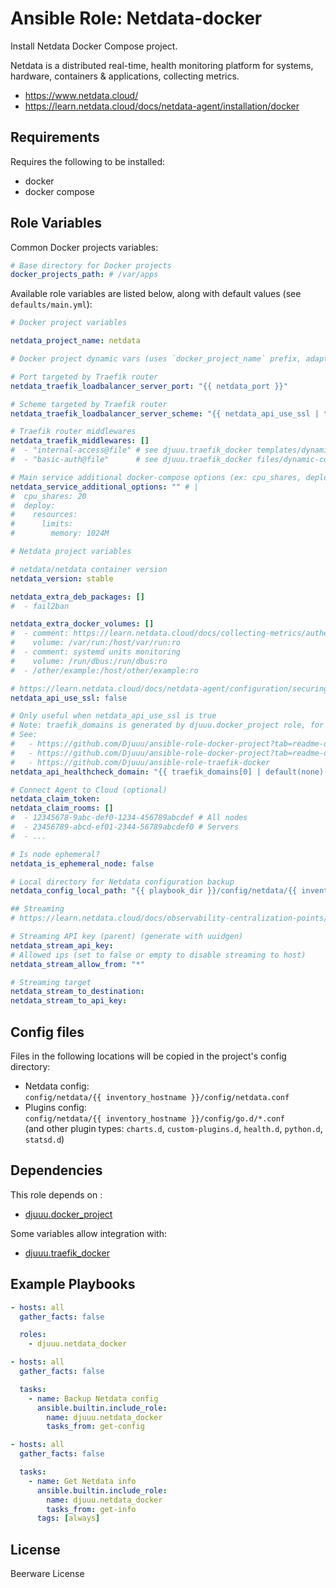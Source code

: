 Ansible Role: Netdata-docker
============================

Install Netdata Docker Compose project.

Netdata is a distributed real-time, health monitoring platform for systems, hardware, containers & applications, collecting metrics.

- https://www.netdata.cloud/
- https://learn.netdata.cloud/docs/netdata-agent/installation/docker

Requirements
------------

Requires the following to be installed:
- docker
- docker compose

Role Variables
--------------

Common Docker projects variables:

```yaml
# Base directory for Docker projects
docker_projects_path: # /var/apps
```

Available role variables are listed below, along with default values (see `defaults/main.yml`):

```yaml
# Docker project variables

netdata_project_name: netdata

# Docker project dynamic vars (uses `docker_project_name` prefix, adapt if overridden)

# Port targeted by Traefik router
netdata_traefik_loadbalancer_server_port: "{{ netdata_port }}"

# Scheme targeted by Traefik router
netdata_traefik_loadbalancer_server_scheme: "{{ netdata_api_use_ssl | ternary('https', 'http') }}"

# Traefik router middlewares
netdata_traefik_middlewares: []
#  - "internal-access@file" # see djuuu.traefik_docker templates/dynamic-conf/middlewares/internal-access.yml.j2
#  - "basic-auth@file"      # see djuuu.traefik_docker files/dynamic-conf/middlewares/basic-auth.yml

# Main service additional docker-compose options (ex: cpu_shares, deploy, ...)
netdata_service_additional_options: "" # |
#  cpu_shares: 20
#  deploy:
#    resources:
#      limits:
#        memory: 1024M
```

```yaml
# Netdata project variables

# netdata/netdata container version
netdata_version: stable

netdata_extra_deb_packages: []
#  - fail2ban

netdata_extra_docker_volumes: []
#  - comment: https://learn.netdata.cloud/docs/collecting-metrics/authentication-and-authorization/fail2ban
#    volume: /var/run:/host/var/run:ro
#  - comment: systemd units monitoring
#    volume: /run/dbus:/run/dbus:ro
#  - /other/example:/host/other/example:ro

# https://learn.netdata.cloud/docs/netdata-agent/configuration/securing-agents/web-server-reference#enable-httpstls-support
netdata_api_use_ssl: false

# Only useful when netdata_api_use_ssl is true
# Note: traefik_domains is generated by djuuu.docker_project role, for djuuu.traefik_docker integration
# See:
#   - https://github.com/Djuuu/ansible-role-docker-project?tab=readme-ov-file#generated-variables
#   - https://github.com/Djuuu/ansible-role-docker-project?tab=readme-ov-file#dynamic-variables
#   - https://github.com/Djuuu/ansible-role-traefik-docker
netdata_api_healthcheck_domain: "{{ traefik_domains[0] | default(none) }}"

# Connect Agent to Cloud (optional)
netdata_claim_token:
netdata_claim_rooms: []
#  - 12345678-9abc-def0-1234-456789abcdef # All nodes
#  - 23456789-abcd-ef01-2344-56789abcdef0 # Servers
#  - ...

# Is node ephemeral?
netdata_is_ephemeral_node: false

# Local directory for Netdata configuration backup 
netdata_config_local_path: "{{ playbook_dir }}/config/netdata/{{ inventory_hostname }}"
```

```yaml
## Streaming
# https://learn.netdata.cloud/docs/observability-centralization-points/metrics-centralization-points/configuring-metrics-centralization-points

# Streaming API key (parent) (generate with uuidgen)
netdata_stream_api_key:
# Allowed ips (set to false or empty to disable streaming to host)
netdata_stream_allow_from: "*"

# Streaming target
netdata_stream_to_destination:
netdata_stream_to_api_key:
```

Config files
------------

Files in the following locations will be copied in the project's config directory:

- Netdata config:  
  `config/netdata/{{ inventory_hostname }}/config/netdata.conf`
- Plugins config:  
  `config/netdata/{{ inventory_hostname }}/config/go.d/*.conf`  
  (and other plugin types: `charts.d`, `custom-plugins.d`, `health.d`, `python.d`, `statsd.d`)

Dependencies
------------

This role depends on :
- [djuuu.docker_project](https://github.com/Djuuu/ansible-role-docker-project)

Some variables allow integration with:
- [djuuu.traefik_docker](https://github.com/Djuuu/ansible-role-traefik-docker)

Example Playbooks
-----------------

```yaml
- hosts: all
  gather_facts: false

  roles:
    - djuuu.netdata_docker
```

```yaml
- hosts: all
  gather_facts: false

  tasks:
    - name: Backup Netdata config
      ansible.builtin.include_role:
        name: djuuu.netdata_docker
        tasks_from: get-config
```

```yaml
- hosts: all
  gather_facts: false

  tasks:
    - name: Get Netdata info
      ansible.builtin.include_role:
        name: djuuu.netdata_docker
        tasks_from: get-info
      tags: [always]
```

License
-------

Beerware License
